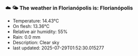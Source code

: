 ### ☁️ 🌤️  The weather in Florianópolis is: Florianópolis

- Temperature: 14.43°C
- On flesh: 13.36°C
- Relative air humidity: 55%
- Rain: 0.0 mm
- Description: Clear sky
- last updated: 2025-07-29T01:52:30.015277
